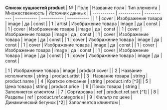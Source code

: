 **Список сущностей product**
| № | Поле | Название поля | Тип элемента | Множественность | Источник данных |
| ----------- | ----------- | ----------- | ----------- | ----------- | ----------- |
| 1 | cover | Изображение товара | image | да | const |
| 1 | artist | Изображение товара | image | да | const |
| 1 | cover | Изображение товара | image | да | const |
| 1 | cover | Изображение товара | image | да | const |
| 1 | cover | Изображение товара | image | да | const |
| 1 | cover | Изображение товара | image | да | const |
| 1 | cover | Изображение товара | image | да | const |
| 1 | cover | Изображение товара | image | да | const |
| 1 | cover | Изображение товара | image | да | const |
| 1 | cover | Изображение товара | image | да | const |


| 1 | Изображение товара | image | product.cover |
| 2 | Название исполнителя | string | product.artist |
| 3 | Название товара | string | product.name |
| 4 | Краткое описание | string | product.info [^3]|
| 5 | Цена товара | string | product.price |
| 6 | Поиск товара | string | Заполняется клиентом |
| 7 | Сортировка | ref | product.ref.sort [^1] |
| 8 | Разделы | ref | product.ref.categories |
| 9 | Фильтр по цене | Динамический бегунок [^2] | Заполняется клиентом |
